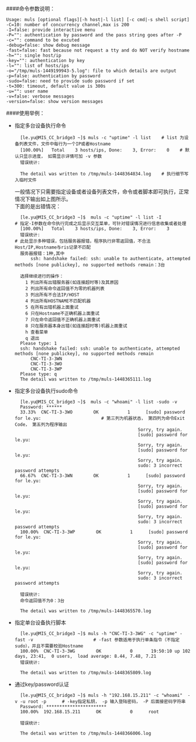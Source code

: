####命令参数说明：  
	
	Usage: muls [optional flags][-h host|-l list] [-c cmd|-s shell script]
	-C=10: number of concurrency channel,max is 200
	-I=false: provide interactive menu
	-P="": authentication by password and the pass string goes after -P
	-c="": command to be excuted
	-debug=false: show debug message
	-fast=false: fast because not request a tty and do NOT verify hostname
	-h="": single host/ip
	-key="": authentication by key
	-l="": list of hosts/ips
	-o="/tmp/muls-1449199943-5.log": file to which details are output
	-p=false: authentication by password
	-sudo=false: need to provide sudo password if set
	-t=300: timeout, default value is 300s
	-u="": user name
	-v=false: verbose messages
	-version=false: show version messages

####使用举例：
- 指定多台设备执行命令

		[le.yu@MIS_CC_bridge3 ~]$ muls -c "uptime" -l list    # list 为设备列表文件，文件中每行为一个IP或者Hostname
		[100.00%]	Total    3 hosts/ips, Done:    3, Error:    0    # 默认只显示进度， 如需显示详情可加 -v 参数
		错误统计:
			
		The detail was written to /tmp/muls-1448364834.log    # 执行细节写入临时文件
	
	
	一般情况下只需要指定设备或者设备列表文件，命令或者脚本即可执行，正常情况下输出如上图所示。  
	下面的是出错情况：
		
		[le.yu@MIS_CC_bridge3 ~]$  muls -c "uptime" -l list -I               # 指定-I参数在命令执行完成之后显示交互菜单，可针对错误情况进行信息收集或者处理
		[100.00%]	Total    3 hosts/ips, Done:    3, Error:    3
		错误统计:                                                                   # 此处显示多种错误，包括服务器报错，程序执行非零返回值，不合法Host/IP,Hostname与ris记录不匹配
		服务器报错：1种,其中                                                          
			ssh: handshake failed: ssh: unable to authenticate, attempted methods [none publickey], no supported methods remain：3台
		
		选择继续进行的操作：
		  1	列出所有出错服务器(如连接超时等)及其原因
		  2	列出所有命令返回值不为零的机器列表
		  3	列出所有不合法IP/HOST
		  4	列出所有HOSTNAME不匹配机器
		  5	在所有出错机器上面重试
		  6	只在Hostname不正确机器上面重试
		  7	只在命令返回值不正确机器上面重试
		  8	只在服务器本身出错(如连接超时等)机器上面重试
		  h	查看菜单
		  q	退出
		Please type: 1
		ssh: handshake failed: ssh: unable to authenticate, attempted methods [none publickey], no supported methods remain
			CNC-TI-3-3WN
			CNC-TI-3-3WO
			CNC-TI-3-3WP
		Please type: q
		The detail was written to /tmp/muls-1448365111.log


- 指定多台设备执行sudo命令

		[le.yu@MIS_CC_bridge3 ~]$  muls -c "whoami" -l list -sudo -v
		Password: ******
		33.33%  CNC-TI-3-3WO        OK           1      [sudo] password for le.yu:                       # 第三列为机器状态， 第四列为命令Exit Code， 第五列为程序输出
		                                             Sorry, try again.
		                                             [sudo] password for le.yu:
		                                             Sorry, try again.
		                                             [sudo] password for le.yu:
		                                             Sorry, try again.
		                                             sudo: 3 incorrect password attempts
		66.67%  CNC-TI-3-3WN        OK           1      [sudo] password for le.yu:
		                                             Sorry, try again.
		                                             [sudo] password for le.yu:
		                                             Sorry, try again.
		                                             [sudo] password for le.yu:
		                                             Sorry, try again.
		                                             sudo: 3 incorrect password attempts
		100.00%  CNC-TI-3-3WP        OK           1      [sudo] password for le.yu:
		                                             Sorry, try again.
		                                             [sudo] password for le.yu:
		                                             Sorry, try again.
		                                             [sudo] password for le.yu:
		                                             Sorry, try again.
		                                             sudo: 3 incorrect password attempts
		
		错误统计:
		命令返回值不为0：3台
		
		The detail was written to /tmp/muls-1448365570.log

- 指定单台设备执行脚本

		[le.yu@MIS_CC_bridge3 ~]$ muls -h "CNC-TI-3-3WG" -c "uptime" -fast -v                       # -fast 参数适用于执行单条指令（不指定sudo），并且不需要校验Hostname
		100.00%  CNC-TI-3-3WG        OK           0       19:50:10 up 102 days, 23:41,  0 users,  load average: 8.44, 7.48, 7.21
		错误统计:
		
		The detail was written to /tmp/muls-1448365809.log

- 通过key/password认证

		[le.yu@MIS_CC_bridge3 ~]$ muls -h "192.168.15.211" -c "whoami"  -v -u root -p      # -key指定私钥， -p 输入登陆密码， -P 后面接密码字符串
		Password: ***********************
		100.00%  192.168.15.211      OK           0      root
		
		错误统计:
		
		The detail was written to /tmp/muls-1448366006.log 
